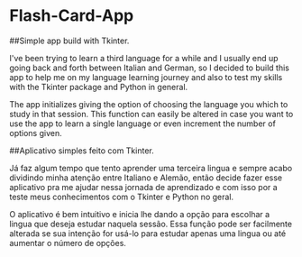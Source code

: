# Flash-Card-App

##Simple app build with Tkinter. 

I've been trying to learn a third language for a while and I usually end up going back and forth between Italian and German, so I decided to build this app to help me on my language learning journey and also to test my skills with the Tkinter package and Python in general.

The app initializes giving the option of choosing the language you which to study in that session. This function can easily be altered in case you want to use the app to learn a single language or even increment the number of options given.

##Aplicativo simples feito com Tkinter.

Já faz algum tempo que tento aprender uma terceira lingua e sempre acabo dividindo minha atenção entre Italiano e Alemão, então decide fazer esse aplicativo pra me ajudar nessa jornada de aprendizado e com isso por a teste meus conhecimentos com o Tkinter e Python no geral.

O aplicativo é bem intuitivo e inicia lhe dando a opção para escolhar a lingua que deseja estudar naquela sessão. Essa função pode ser facilmente alterada se sua intenção for usá-lo para estudar apenas uma lingua ou até aumentar o número de opções.
